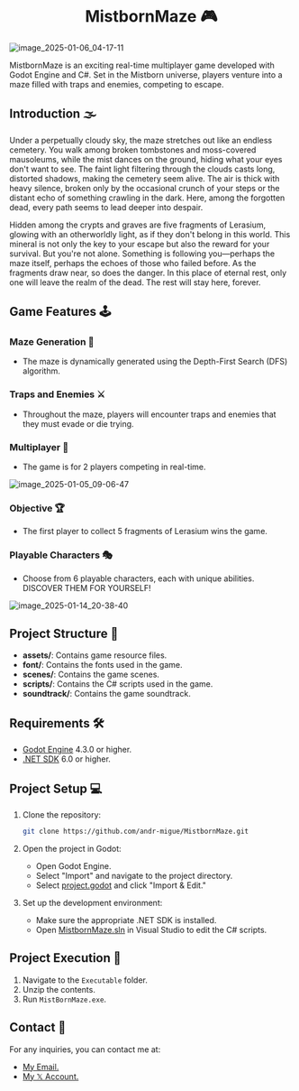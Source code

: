<h1 align=center> MistbornMaze 🎮  </h2>

![image_2025-01-06_04-17-11](https://github.com/user-attachments/assets/d0d51543-7d5d-46a5-ad7a-95515673488f)

MistbornMaze is an exciting real-time multiplayer game developed with Godot Engine and C#. Set in the Mistborn universe, players venture into a maze filled with traps and enemies, competing to escape.

## Introduction 🌫️

Under a perpetually cloudy sky, the maze stretches out like an endless cemetery. You walk among broken tombstones and moss-covered mausoleums, while the mist dances on the ground, hiding what your eyes don't want to see. The faint light filtering through the clouds casts long, distorted shadows, making the cemetery seem alive. The air is thick with heavy silence, broken only by the occasional crunch of your steps or the distant echo of something crawling in the dark. Here, among the forgotten dead, every path seems to lead deeper into despair.

Hidden among the crypts and graves are five fragments of Lerasium, glowing with an otherworldly light, as if they don't belong in this world. This mineral is not only the key to your escape but also the reward for your survival. But you're not alone. Something is following you—perhaps the maze itself, perhaps the echoes of those who failed before. As the fragments draw near, so does the danger. In this place of eternal rest, only one will leave the realm of the dead. The rest will stay here, forever.

## Game Features 🕹️

### Maze Generation 🔄
- The maze is dynamically generated using the Depth-First Search (DFS) algorithm.

### Traps and Enemies ⚔️
- Throughout the maze, players will encounter traps and enemies that they must evade or die trying.

### Multiplayer 👥
- The game is for 2 players competing in real-time.

![image_2025-01-05_09-06-47](https://github.com/user-attachments/assets/61736b0d-bccb-4d3c-a3fd-2d46efe9c8d2)

### Objective 🏆
- The first player to collect 5 fragments of Lerasium wins the game.

### Playable Characters 🎭
- Choose from 6 playable characters, each with unique abilities. DISCOVER THEM FOR YOURSELF!

![image_2025-01-14_20-38-40](https://github.com/user-attachments/assets/80434e76-7272-4a15-acd5-6f4189fd77fa)

## Project Structure 📂

- **assets/**: Contains game resource files.
- **font/**: Contains the fonts used in the game.
- **scenes/**: Contains the game scenes.
- **scripts/**: Contains the C# scripts used in the game.
- **soundtrack/**: Contains the game soundtrack.

## Requirements 🛠️

- [Godot Engine](https://godotengine.org/) 4.3.0 or higher.
- [.NET SDK](https://dotnet.microsoft.com/download) 6.0 or higher.

## Project Setup 💻

1. Clone the repository:
    ```sh
    git clone https://github.com/andr-migue/MistbornMaze.git
    ```

2. Open the project in Godot:
    - Open Godot Engine.
    - Select "Import" and navigate to the project directory.
    - Select [project.godot](http://_vscodecontentref_/0) and click "Import & Edit."

3. Set up the development environment:
    - Make sure the appropriate .NET SDK is installed.
    - Open [MistbornMaze.sln](http://_vscodecontentref_/1) in Visual Studio to edit the C# scripts.

## Project Execution 🚀

1. Navigate to the `Executable` folder.
2. Unzip the contents.
3. Run `MistBornMaze.exe`.

## Contact 📧

For any inquiries, you can contact me at:  
- [My Email.](mailto:miguelzamora210405@gmail.com)
- [My 𝕏 Account.](https://x.com/andr_migue)
